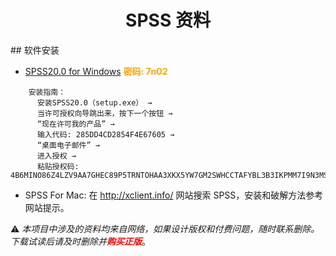 <h1  align="center">SPSS 资料</h1>  
## 软件安装

- [SPSS20.0 for Windows](http://pan.baidu.com/s/1miwSHGs)	<b style="color:orange;">密码: 7n02</b>   
```
	安装指南：
      安装SPSS20.0（setup.exe） →
      当许可授权向导跳出来，按下一个按钮 →
      “现在许可我的产品” →
      输入代码: 285DD4CD2854F4E67605 →
      “桌面电子邮件” →
      进入授权 →
      粘贴授权码: 4B6MINO86Z4LZV9AA7GHEC89P5TRNTOHAA3XKX5YW7GM2SWHCCTAFYBL3B3IKPMM7I9N3MSTBXOO8VPKXZHSEXGST8
```

- SPSS For Mac: 在 http://xclient.info/ 网站搜索 SPSS，安装和破解方法参考网站提示。

⚠ _本项目中涉及的资料均来自网络，如果设计版权和付费问题，随时联系删除。下载试读后请及时删除并<b style="color:red;">购买正版</b>_。

